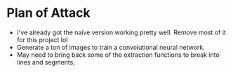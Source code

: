 # Plan of Attack

* I've already got the naive version working pretty well. Remove most of it for this project lol
* Generate a ton of images to train a convolutional neural network.
* May need to bring back some of the extraction functions to break into lines and segments, 